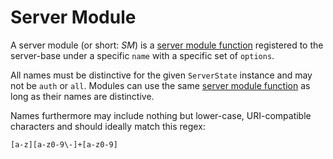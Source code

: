 # Server Module
A server module (or short: *SM*) is a [server module function](server-module-function.md)
registered to the server-base under a specific  `name` with a specific set of
`options`.

All names must be distinctive for the given `ServerState` instance and may not
be `auth` or `all`. Modules can use the same [server module
function](server-module-function.md) as long as their names are distinctive.

Names furthermore may include nothing but lower-case, URI-compatible characters and
should ideally match this regex:

```
[a-z][a-z0-9\-]+[a-z0-9]
```
